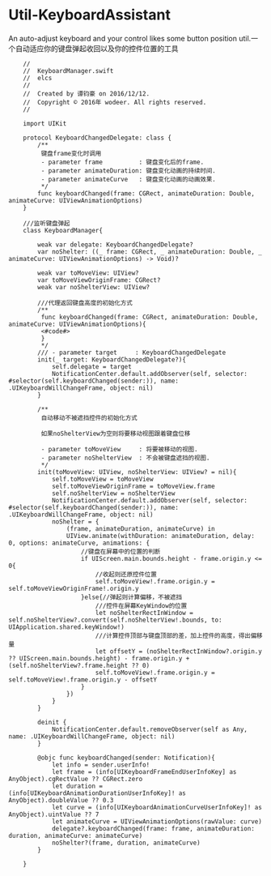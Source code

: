 # Util-KeyboardAssistant
An auto-adjust keyboard and your control likes some button position util.一个自动适应你的键盘弹起收回以及你的控件位置的工具


        //
        //  KeyboardManager.swift
        //  elcs
        //
        //  Created by 谭钧豪 on 2016/12/12.
        //  Copyright © 2016年 wodeer. All rights reserved.
        //

        import UIKit

        protocol KeyboardChangedDelegate: class {
            /**
             键盘frame变化时调用
             - parameter frame          : 键盘变化后的frame.
             - parameter animateDuration: 键盘变化动画的持续时间.
             - parameter animateCurve   : 键盘变化动画的动画效果.
             */
            func keyboardChanged(frame: CGRect, animateDuration: Double, animateCurve: UIViewAnimationOptions)
        }

        ///监听键盘弹起
        class KeyboardManager{

            weak var delegate: KeyboardChangedDelegate?
            var noShelter: ((_ frame: CGRect, _ animateDuration: Double, _ animateCurve: UIViewAnimationOptions) -> Void)?

            weak var toMoveView: UIView?
            var toMoveViewOriginFrame: CGRect?
            weak var noShelterView: UIView?

            ///代理返回键盘高度的初始化方式
            /**
             func keyboardChanged(frame: CGRect, animateDuration: Double, animateCurve: UIViewAnimationOptions){
             <#code#>
             }
             */
            /// - parameter target     : KeyboardChangedDelegate
            init(_ target: KeyboardChangedDelegate?){
                self.delegate = target
                NotificationCenter.default.addObserver(self, selector: #selector(self.keyboardChanged(sender:)), name: .UIKeyboardWillChangeFrame, object: nil)
            }

            /**
             自动移动不被遮挡控件的初始化方式

             如果noShelterView为空则将要移动视图跟着键盘位移

             - parameter toMoveView     : 将要被移动的视图.
             - parameter noShelterView  : 不会被键盘遮挡的视图.
             */
            init(toMoveView: UIView, noShelterView: UIView? = nil){
                self.toMoveView = toMoveView
                self.toMoveViewOriginFrame = toMoveView.frame
                self.noShelterView = noShelterView
                NotificationCenter.default.addObserver(self, selector: #selector(self.keyboardChanged(sender:)), name: .UIKeyboardWillChangeFrame, object: nil)
                noShelter = {
                    (frame, animateDuration, animateCurve) in
                    UIView.animate(withDuration: animateDuration, delay: 0, options: animateCurve, animations: {
                        //键盘在屏幕中的位置的判断
                        if UIScreen.main.bounds.height - frame.origin.y <= 0{
                            //收起则还原控件位置
                            self.toMoveView!.frame.origin.y = self.toMoveViewOriginFrame!.origin.y
                        }else{//弹起则计算偏移，不被遮挡
                            ///控件在屏幕KeyWindow的位置
                            let noShelterRectInWindow = self.noShelterView?.convert(self.noShelterView!.bounds, to: UIApplication.shared.keyWindow!)
                            ///计算控件顶部与键盘顶部的差，加上控件的高度，得出偏移量
                            let offsetY = (noShelterRectInWindow?.origin.y ?? UIScreen.main.bounds.height) - frame.origin.y + (self.noShelterView?.frame.height ?? 0)
                            self.toMoveView!.frame.origin.y = self.toMoveView!.frame.origin.y - offsetY
                        }
                    })
                }
            }

            deinit {
                NotificationCenter.default.removeObserver(self as Any, name: .UIKeyboardWillChangeFrame, object: nil)
            }

            @objc func keyboardChanged(sender: Notification){
                let info = sender.userInfo!
                let frame = (info[UIKeyboardFrameEndUserInfoKey] as AnyObject).cgRectValue ?? CGRect.zero
                let duration = (info[UIKeyboardAnimationDurationUserInfoKey]! as AnyObject).doubleValue ?? 0.3
                let curve = (info[UIKeyboardAnimationCurveUserInfoKey]! as AnyObject).uintValue ?? 7
                let animateCurve = UIViewAnimationOptions(rawValue: curve)
                delegate?.keyboardChanged(frame: frame, animateDuration: duration, animateCurve: animateCurve)
                noShelter?(frame, duration, animateCurve)
            }

        }
